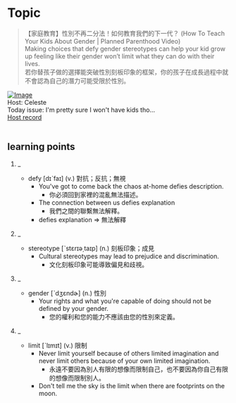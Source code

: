 # Topic

> 【家庭教育】性別不再二分法！如何教育我們的下一代？ (How To Teach Your Kids About Gender | Planned Parenthood Video) <br>
> Making choices that defy gender stereotypes can help your kid grow up feeling like their gender won’t limit what they can do with their lives. <br>
> 若你替孩子做的選擇能突破性別刻板印象的框架，你的孩子在成長過程中就不會認為自己的潛力可能受限於性別。 <br>

[![Image](https://cdn.voicetube.com/assets/thumbnails/QgRFVSC9BmU.jpg)](https://www.youtube.com/embed/QgRFVSC9BmU?rel=0&showinfo=0&cc_load_policy=0&controls=1&autoplay=1&iv_load_policy=3&playsinline=1&wmode=transparent&start=76&end=85&enablejsapi=1&origin=https://tw.voicetube.com&widgetid=1)<br>
Host: Celeste
<br>Today issue: I'm pretty sure I won't have kids tho...
<br>
[Host record](https://cdn.voicetube.com/tmp/everyday_records/celeste.chen/3233.mp3)
<br><br>
## learning points
1. _
	* defy [dɪˋfaɪ] (v.) 對抗；反抗；無視
		- You've got to come back the chaos at-home defies description.
			+ 你必須回到家裡的混亂無法描述。
		- The connection between us defies explanation
			+ 我們之間的聯繫無法解釋。
		- defies explanation => 無法解釋

2. _
	* stereotype [ˋstɛrɪə͵taɪp] (n.) 刻板印象；成見
		- Cultural stereotypes may lead to prejudice and discrimination.
			+ 文化刻板印象可能導致偏見和歧視。

3. _
	* gender [ˋdʒɛndɚ] (n.) 性別
		- Your rights and what you're capable of doing should not be defined by your gender.
			+ 您的權利和您的能力不應該由您的性別來定義。

4. _
	* limit [ˋlɪmɪt] (v.) 限制
		- Never limit yourself because of others limited imagination and never limit others because of your own limited imagination.
			+ 永遠不要因為別人有限的想像而限制自己，也不要因為你自己有限的想像而限制別人。
		- Don't tell me the sky is the limit when there are footprints on the moon.
